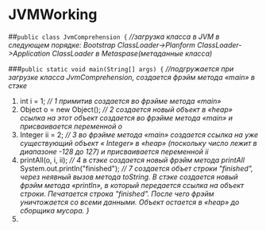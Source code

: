 # JVMWorking

##`public class JvmComprehension {` 
*//загрузка класса в JVM в следующем порядке: Bootstrap ClassLoаder->Planform ClassLoader->Application ClassLoader в Metaspase(метаданные класса)*

###`public static void main(String[] args) {`
*//подгружается при загрузке класса JvmComprehension, создается фрэйм метода «main» в стэке*
   1.  int i = 1;                      *// 1  примитив создается во фрэйме метода «main»*
   2.  Object o = new Object();        *// 2  создается новый объект в «heap» ссылка на этот объект создается во фрэйме метода «main» и присваивается переменной o*
   3.  Integer ii = 2;                 *// 3 во фрэйме метода «main» создается ссылка на уже существующий объект « Integer»  в «heap» (поскольку число лежит в диапазоне -128 до 127) и присваивается переменной ii*
   4.  printAll(o, i, ii);             *// 4 в стэке создается новый фрэйм метода printAll*
System.out.println("finished");      *// 7 создается объет строки "finished", через неявный вызов метода toString. В стэке создается новый фрэйм метода «println»,  в который передается ссылка на объект строки. Печатается строка "finished". После чего фрэйм уничтожается со всеми данными. Объект остается в «heap» до сборщика мусора.
    }*
2.
